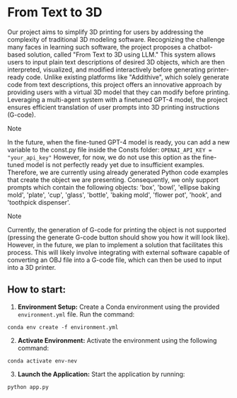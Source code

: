 # From Text to 3D

Our project aims to simplify 3D printing for users by addressing the complexity of 
traditional 3D modeling software. Recognizing the challenge many faces in learning 
such software, the project proposes a chatbot-based solution, called "From Text to 3D 
using LLM." This system allows users to input plain text descriptions of desired 3D 
objects, which are then interpreted, visualized, and modified interactively before 
generating printer-ready code. Unlike existing platforms like "Addithive", which solely 
generate code from text descriptions, this project offers an innovative approach by 
providing users with a virtual 3D model that they can modify before printing. Leveraging 
a multi-agent system with a finetuned GPT-4 model, the project ensures efficient 
translation of user prompts into 3D printing instructions (G-code).

> [!NOTE]
> In the future, when the fine-tuned GPT-4 model is ready, you can add a new variable to the const.py file inside the Consts folder:
`OPENAI_API_KEY = "your_api_key"`
However, for now, we do not use this option as the fine-tuned model is not perfectly ready yet due to insufficient examples. Therefore, we are currently using already generated Python code examples that create the object we are presenting. Consequently, we only support prompts which contain the following objects: 'box', 'bowl', 'ellipse baking mold', 'plate', 'cup', 'glass', 'bottle', 'baking mold', 'flower pot', 'hook', and 'toothpick dispenser'.

> [!NOTE]
> Currently, the generation of G-code for printing the object is not supported (pressing the generate G-code button should show you how it will look like). However, in the future, we plan to implement a solution that facilitates this process. This will likely involve integrating with external software capable of converting an OBJ file into a G-code file, which can then be used to input into a 3D printer.

## How to start:
1. **Environment Setup:** Create a Conda environment using the provided `environment.yml` file. Run the command:
```
conda env create -f environment.yml
```
   

2. **Activate Environment:** Activate the environment using the following command:
```
conda activate env-nev
```

3. **Launch the Application:** Start the application by running:
```
python app.py
```

